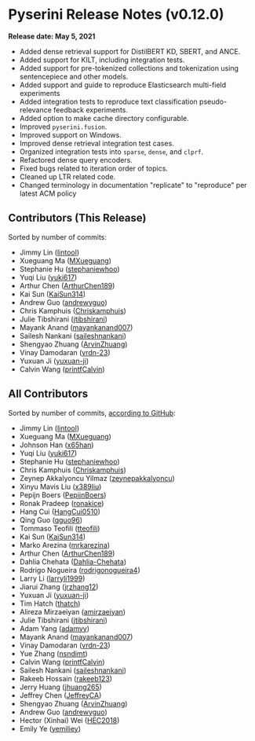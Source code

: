 # Pyserini Release Notes (v0.12.0)

**Release date: May 5, 2021**

+ Added dense retrieval support for DistilBERT KD, SBERT, and ANCE.
+ Added support for KILT, including integration tests.
+ Added support for pre-tokenized collections and tokenization using sentencepiece and other models.
+ Added support and guide to reproduce Elasticsearch multi-field experiments 
+ Added integration tests to reproduce text classification pseudo-relevance feedback experiments.
+ Added option to make cache directory configurable.
+ Improved `pyserini.fusion`.
+ Improved support on Windows.
+ Improved dense retrieval integration test cases.
+ Organized integration tests into `sparse`, `dense`, and `clprf`.
+ Refactored dense query encoders.
+ Fixed bugs related to iteration order of topics.
+ Cleaned up LTR related code.
+ Changed terminology in documentation "replicate" to "reproduce" per latest ACM policy

## Contributors (This Release)

Sorted by number of commits:

+ Jimmy Lin ([lintool](https://github.com/lintool))
+ Xueguang Ma ([MXueguang](https://github.com/MXueguang))
+ Stephanie Hu ([stephaniewhoo](https://github.com/stephaniewhoo))
+ Yuqi Liu ([yuki617](https://github.com/yuki617))
+ Arthur Chen ([ArthurChen189](https://github.com/ArthurChen189))
+ Kai Sun ([KaiSun314](https://github.com/KaiSun314))
+ Andrew Guo ([andrewyguo](https://github.com/andrewyguo))
+ Chris Kamphuis ([Chriskamphuis](https://github.com/Chriskamphuis))
+ Julie Tibshirani ([jtibshirani](https://github.com/jtibshirani))
+ Mayank Anand ([mayankanand007](https://github.com/mayankanand007))
+ Sailesh Nankani ([saileshnankani](https://github.com/saileshnankani))
+ Shengyao Zhuang ([ArvinZhuang](https://github.com/ArvinZhuang))
+ Vinay Damodaran ([vrdn-23](https://github.com/vrdn-23))
+ Yuxuan Ji ([yuxuan-ji](https://github.com/yuxuan-ji))
+ Calvin Wang ([printfCalvin](https://github.com/printfCalvin))
   
## All Contributors

Sorted by number of commits, [according to GitHub](https://github.com/castorini/pyserini/graphs/contributors):

+ Jimmy Lin ([lintool](https://github.com/lintool))
+ Xueguang Ma ([MXueguang](https://github.com/MXueguang))
+ Johnson Han ([x65han](https://github.com/x65han))
+ Yuqi Liu ([yuki617](https://github.com/yuki617))
+ Stephanie Hu ([stephaniewhoo](https://github.com/stephaniewhoo))
+ Chris Kamphuis ([Chriskamphuis](https://github.com/Chriskamphuis))
+ Zeynep Akkalyoncu Yilmaz ([zeynepakkalyoncu](https://github.com/zeynepakkalyoncu))
+ Xinyu Mavis Liu ([x389liu](https://github.com/x389liu))
+ Pepijn Boers ([PepijnBoers](https://github.com/PepijnBoers))
+ Ronak Pradeep ([ronakice](https://github.com/ronakice))
+ Hang Cui ([HangCui0510](https://github.com/HangCui0510))
+ Qing Guo ([qguo96](https://github.com/qguo96))
+ Tommaso Teofili ([tteofili](https://github.com/tteofili))
+ Kai Sun ([KaiSun314](https://github.com/KaiSun314))
+ Marko Arezina ([mrkarezina](https://github.com/mrkarezina))
+ Arthur Chen ([ArthurChen189](https://github.com/ArthurChen189))
+ Dahlia Chehata ([Dahlia-Chehata](https://github.com/Dahlia-Chehata))
+ Rodrigo Nogueira ([rodrigonogueira4](https://github.com/rodrigonogueira4))
+ Larry Li ([larryli1999](https://github.com/larryli1999))
+ Jiarui Zhang ([jrzhang12](https://github.com/jrzhang12))
+ Yuxuan Ji ([yuxuan-ji](https://github.com/yuxuan-ji))
+ Tim Hatch ([thatch](https://github.com/thatch))
+ Alireza Mirzaeiyan ([amirzaeiyan](https://github.com/amirzaeiyan))
+ Julie Tibshirani ([jtibshirani](https://github.com/jtibshirani))
+ Adam Yang ([adamyy](https://github.com/adamyy))
+ Mayank Anand ([mayankanand007](https://github.com/mayankanand007))
+ Vinay Damodaran ([vrdn-23](https://github.com/vrdn-23))
+ Yue Zhang ([nsndimt](https://github.com/nsndimt))
+ Calvin Wang ([printfCalvin](https://github.com/printfCalvin))
+ Sailesh Nankani ([saileshnankani](https://github.com/saileshnankani))
+ Rakeeb Hossain ([rakeeb123](https://github.com/rakeeb123))
+ Jerry Huang ([jhuang265](https://github.com/jhuang265))
+ Jeffrey Chen ([JeffreyCA](https://github.com/JeffreyCA))
+ Shengyao Zhuang ([ArvinZhuang](https://github.com/ArvinZhuang))
+ Andrew Guo ([andrewyguo](https://github.com/andrewyguo))
+ Hector (Xinhai) Wei ([HEC2018](https://github.com/HEC2018))
+ Emily Ye ([yemiliey](https://github.com/yemiliey))
